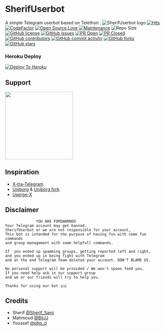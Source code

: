 # SherifUserbot
A simple Telegram userbot based on Telethon .
![SherifUserbot logo](https://telegra.ph/file/f3b760e4a99340d331f9b.jpg)
[![Hits](https://hits.seeyoufarm.com/api/count/incr/badge.svg?url=https%3A%2F%2Fgithub.com%2Fsandy1709%2FSherifUserbot&count_bg=%2379C83D&title_bg=%23555555&icon=&icon_color=%23E7E7E7&title=hits&edge_flat=false)](https://github.com/Sherif-Sami/SherifUserbot)
[![CodeFactor](https://www.codefactor.io/repository/github/TgCatUB/catuserbot/badge?&style=flat-square)](https://www.codefactor.io/repository/github/Sherif-Sami/SherifUserbot)
[![Open Source Love](https://badges.frapsoft.com/os/v2/open-source.png?v=103)](https://github.com/ellerbrock/open-source-badges/)
[![Maintenance](https://img.shields.io/badge/Maintained%3F-yes-green?&style=flat-square)](https://GitHub.com/Sherif-Sami/SherifUserbot/graphs/commit-activity) 
![Repo Size](https://img.shields.io/github/repo-size/Sherif-Sami/SherifUserbot?&style=flat-square&logo=github)
[![GitHub license](https://img.shields.io/github/license/Sherif-Sami/SherifUserbot?&style=flat-square&logo=github)](https://github.com/Sherif-Sami/SherifUserbot/blob/master/LICENSE)
[![GitHub issues](https://img.shields.io/github/issues/Sherif-Sami/SherifUserbot?&style=flat-square&logo=github)](https://github.com/Sherif-Sami/SherifUserbot/issues)
[![PR Open](https://img.shields.io/github/issues-pr/Sherif-Sami/SherifUserbot?&style=flat-square&logo=github)](https://github.com/Sherif-Sami/SherifUserbot/pulls)
[![PR Closed](https://img.shields.io/github/issues-pr-closed/Sherif-Sami/SherifUserbot?&style=flat-square&logo=github)](https://github.com/Sherif-Sami/SherifUserbot/pulls?q=is:closed)
[![GitHub contributors](https://img.shields.io/github/contributors/Sherif-Sami/SherifUserbot?&style=flat-square&logo=github)](https://GitHub.com/Sherif-Sami/SherifUserbot/graphs/contributors/)
[![GitHub commit activity](https://img.shields.io/github/commit-activity/m/Sherif-Sami/SherifUserbot?&style=flat-square&logo=github)](https://github.com/Sherif-Sami/SherifUserbot/graphs/commit-activity)
[![GitHub forks](https://img.shields.io/github/forks/Sherif-Sami/SherifUserbot?&style=flat-square&logo=github)](https://github.com/Sherif-Sami/SherifUserbot/fork)
[![GitHub stars](https://img.shields.io/github/stars/Sherif-Sami/SherifUserbot?&style=flat-square&logo=github)](https://github.com/Sherif-Sami/SherifUserbot/stargazers)



### Heroku Deploy
[![Deploy To Heroku](https://www.herokucdn.com/deploy/button.svg)](https://dashboard.heroku.com/new?template=https://github.com/Sherif-Sami/SherifUserbot)
  
## Support
   <a href="https://t.me/SherifUserbot"><img src="https://img.shields.io/badge/Channel-open-green?&style=flat-square?&logo=telegram" width=220px></a></p>
   
## Inspiration
   - [X-tra-Telegram](https://github.com/Dark-Princ3/X-tra-Telegram)
   - [Uniborg](https://github.com/SpEcHiDe/UniBorg) & [Uniborg fork](https://github.com/ravana69/PornHub)
   - [Userge-X](https://github.com/code-rgb/USERGE-X/)
   
## Disclaimer

```
              YOU ARE FOREWARNED
Your Telegram account may get banned.   
SherifUserbot or we are not responsible for your account, 
This bot is intended for the purpose of having fun with some fun commands 
and group management with some helpfull commands.

If  you ended up spamming groups, getting reported left and right, 
and you ended up in being fight with Telegram 
and at the end Telegram Team deleted your account. DON'T BLAME US.

No personal support will be provided / We won't spoon feed you. 
If you need help ask in our support group 
and we or our friends will try to help you.

Thanks for using our bot 🇪🇬
```

## Credits
   - Sherif [@Sherif_Sami](https://t.me/Sherif_Sami)
   - Mahmoud [@BlIJJ](https://t.me/BlIJJ)
   - Youssef [@php_d](https://t.me/php_d)
